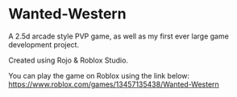 # Wanted-Western
A 2.5d arcade style PVP game, as well as my first ever large game development project.

Created using Rojo & Roblox Studio.

You can play the game on Roblox using the link below:
https://www.roblox.com/games/13457135438/Wanted-Western
